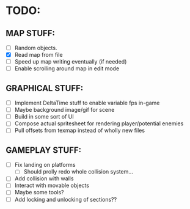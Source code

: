 # TODO:

## MAP STUFF:

- [ ] Random objects.
- [x] Read map from file
- [ ] Speed up map writing eventually (if needed)
- [ ] Enable scrolling around map in edit mode

## GRAPHICAL STUFF:

- [ ] Implement DeltaTime stuff to enable variable fps in-game
- [ ] Maybe background image/gif for scene
- [ ] Build in some sort of UI
- [ ] Compose actual spritesheet for rendering player/potential enemies
- [ ] Pull offsets from texmap instead of wholly new files

## GAMEPLAY STUFF:

- [ ] Fix landing on platforms
    - [ ] Should prolly redo whole collision system...
- [ ] Add collision with walls
- [ ] Interact with movable objects
- [ ] Maybe some tools?
- [ ] Add locking and unlocking of sections??
